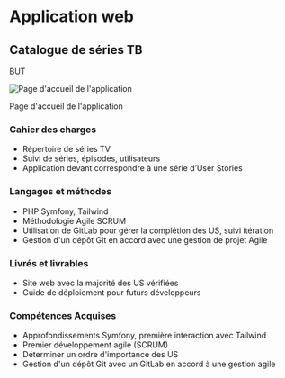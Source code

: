 # Application web

## Catalogue de séries TB

<section class="type">
BUT
</section>

<article class="screenshots">

<section class="img-1">

![Page d'accueil de l'application](/portfolio/retexes/serizz/serizz.webp)

Page d'accueil de l'application

</section>

</article>

<article>

<section class="section section-cahier-des-charges">

### Cahier des charges

- Répertoire de séries TV
- Suivi de séries, épisodes, utilisateurs
- Application devant correspondre à une série d’User Stories

</section>

<section class="section section-langages-et-methodes">

### Langages et méthodes

- PHP Symfony, Tailwind
- Méthodologie Agile SCRUM
- Utilisation de GitLab pour gérer la complétion des US, suivi itération
- Gestion d'un dépôt Git en accord avec une gestion de projet Agile

</section>

<section class="section section-livres-et-livrables">

### Livrés et livrables

- Site web avec la majorité des US vérifiées
- Guide de déploiement pour futurs développeurs

</section>

<section class="section section-competences-acquises">

### Compétences Acquises

- Approfondissements Symfony, première interaction avec Tailwind
- Premier développement agile (SCRUM)
- Déterminer un ordre d'importance des US
- Gestion d'un dépôt Git avec un GitLab en accord à une gestion agile

</section>

</article>
